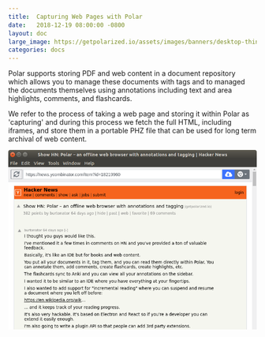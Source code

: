 ```yaml
---
title:  Capturing Web Pages with Polar
date:   2018-12-19 08:00:00 -0800
layout: doc
large_image: https://getpolarized.io/assets/images/banners/desktop-thin.jpg
categories: docs   
---
```


Polar supports storing PDF and web content in a document repository which
allows you to manage these documents with tags and to managed the documents
themselves using annotations including text and area highlights, comments, 
and flashcards.

We refer to the process of taking a web page and storing it within Polar as 
'capturing' and during this process we fetch the full HTML, including iframes,
and store them in a portable PHZ file that can be used for long term 
archival of web content.

<img class="img-fluid img-shadow" src="/assets/screenshots/capture-preview-narrow.png">
